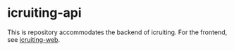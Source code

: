 # icruiting-api

This is repository accommodates the backend of icruiting. For the frontend, see [icruiting-web](https://github.com/JohannesOster/icruiting-web).
